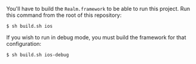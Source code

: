 You'll have to build the `Realm.framework` to be able to run this project. Run this command from the root of this repository:

```objc
$ sh build.sh ios
```

If you wish to run in debug mode, you must build the framework for that configuration:

```obj_c
$ sh build.sh ios-debug
```
